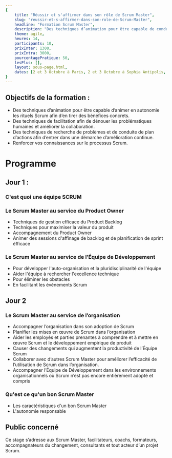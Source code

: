 ```yaml
---
{
	title: "Réussir et s'affirmer dans son rôle de Scrum Master", 
	slug: "reussir-et-s-affirmer-dans-son-role-de-Scrum-Master", 
	headline: "Formation Scrum Master",
	description: "Des techniques d’animation pour être capable de conduire en autonomie les rituels Scrum afin d’en tirer des bénéfices concrets. ", 
	theme: agile,
	heures: 14,
	participants: 10,
	prixInter: 1300,
	prixIntra: 3000,
	pourcentagePratique: 50,
	lesPlus: [],
	layout: sous-page.html, 
	dates: [2 et 3 Octobre à Paris, 2 et 3 Octobre à Sophia Antipolis, 2 et 3 Octobre à Lyon]
}
---
```


## Objectifs de la formation : ##
* Des techniques d’animation pour être capable d’animer en autonomie les rituels Scrum afin d’en tirer des bénéfices concrets.
* Des techniques de facilitation afin de dénouer les problématiques humaines et améliorer la collaboration.
* Des techniques de recherche de problèmes et de conduite de plan d’actions afin d’entrer dans une démarche d’amélioration continue.
* Renforcer vos connaissances sur le processus Scrum.

# Programme #

## Jour 1 : ##

### C'est quoi une équipe SCRUM ###

### Le Scrum Master au service du Product Owner ###
* Techniques de gestion efficace du Product Backlog
* Techniques pour maximiser la valeur du produit
* Accompagnement du Product Owner
* Animer des sessions d'affinage de backlog et de planification de sprint éfficace 

### Le Scrum Master au service de l’Équipe de Développement ###
* Pour développer l'auto-organisation et la pluridisciplinarité de l'équipe
* Aider l'équipe à rechercher l'excellence technique 
* Pour éliminer les obstacles 
* En facilitant les événements Scrum

## Jour 2 ##

### Le Scrum Master au service de l’organisation ###

* Accompagner l’organisation dans son adoption de Scrum
* Planifier les mises en œuvre de Scrum dans l’organisation
* Aider les employés et parties prenantes à comprendre et à mettre en œuvre Scrum et le développement empirique de produit
* Causer des changements qui augmentent la productivité de l’Équipe Scrum
* Collaborer avec d’autres Scrum Master pour améliorer l’efficacité de l’utilisation de Scrum dans l’organisation.
* Accompagner l’Équipe de Développement dans les environnements organisationnels où Scrum n’est pas encore entièrement adopté et compris

### Qu'est ce qu'un bon Scrum Master ###
* Les caractéristiques d'un bon Scrum Master
* L'autonomie responsable

## Public concerné ##
Ce stage s’adresse aux Scrum Master, facilitateurs, coachs, formateurs, accompagnateurs du changement, consultants et tout acteur d’un projet Scrum.
